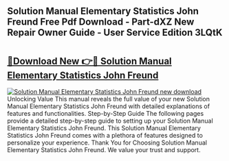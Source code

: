 ## Solution Manual Elementary Statistics John Freund Free Pdf Download - Part-dXZ New Repair Owner Guide - User Service Edition 3LQtK

# <h2><a href="http://bc76280.oget.top/?id=Solution+Manual+Elementary+Statistics+John+Freund">🔗Download New 👉🔴 Solution Manual Elementary Statistics John Freund</a></h2>

[![Solution Manual Elementary Statistics John Freund new download](https://i.imgur.com/5g1atiW.png)](http://bc76280.oget.top/?id=Solution+Manual+Elementary+Statistics+John+Freund)
Unlocking Value This manual reveals the full value of your new Solution Manual Elementary Statistics John Freund with detailed explanations of features and functionalities. Step-by-Step Guide The following pages provide a detailed step-by-step guide to setting up your Solution Manual Elementary Statistics John Freund. This Solution Manual Elementary Statistics John Freund comes with a plethora of features designed to personalize your experience. Thank You for Choosing Solution Manual Elementary Statistics John Freund. We value your trust and support.
